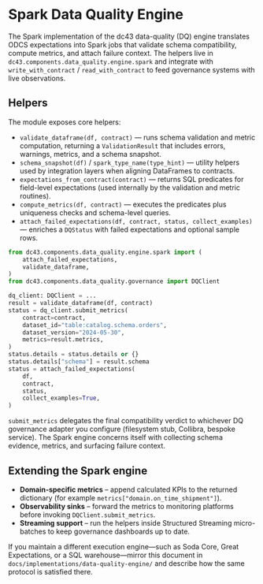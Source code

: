 # Spark Data Quality Engine

The Spark implementation of the dc43 data-quality (DQ) engine translates
ODCS expectations into Spark jobs that validate schema compatibility,
compute metrics, and attach failure context. The helpers live in
`dc43.components.data_quality.engine.spark` and integrate with
`write_with_contract` / `read_with_contract` to feed governance systems
with live observations.

## Helpers

The module exposes core helpers:

* `validate_dataframe(df, contract)` — runs schema validation and metric
  computation, returning a `ValidationResult` that includes errors,
  warnings, metrics, and a schema snapshot.
* `schema_snapshot(df)` / `spark_type_name(type_hint)` — utility helpers
  used by integration layers when aligning DataFrames to contracts.
* `expectations_from_contract(contract)` — returns SQL predicates for
  field-level expectations (used internally by the validation and metric
  routines).
* `compute_metrics(df, contract)` — executes the predicates plus
  uniqueness checks and schema-level queries.
* `attach_failed_expectations(df, contract, status, collect_examples)` —
  enriches a `DQStatus` with failed expectations and optional sample
  rows.

```python
from dc43.components.data_quality.engine.spark import (
    attach_failed_expectations,
    validate_dataframe,
)
from dc43.components.data_quality.governance import DQClient

dq_client: DQClient = ...
result = validate_dataframe(df, contract)
status = dq_client.submit_metrics(
    contract=contract,
    dataset_id="table:catalog.schema.orders",
    dataset_version="2024-05-30",
    metrics=result.metrics,
)
status.details = status.details or {}
status.details["schema"] = result.schema
status = attach_failed_expectations(
    df,
    contract,
    status,
    collect_examples=True,
)
```

`submit_metrics` delegates the final compatibility verdict to whichever DQ
governance adapter you configure (filesystem stub, Collibra, bespoke service).
The Spark engine concerns itself with collecting schema evidence, metrics,
and surfacing failure context.

## Extending the Spark engine

* **Domain-specific metrics** – append calculated KPIs to the returned
  dictionary (for example `metrics["domain.on_time_shipment"]`).
* **Observability sinks** – forward the metrics to monitoring platforms
  before invoking `DQClient.submit_metrics`.
* **Streaming support** – run the helpers inside Structured Streaming
  micro-batches to keep governance dashboards up to date.

If you maintain a different execution engine—such as Soda Core, Great
Expectations, or a SQL warehouse—mirror this document in
`docs/implementations/data-quality-engine/` and describe how the same
protocol is satisfied there.
